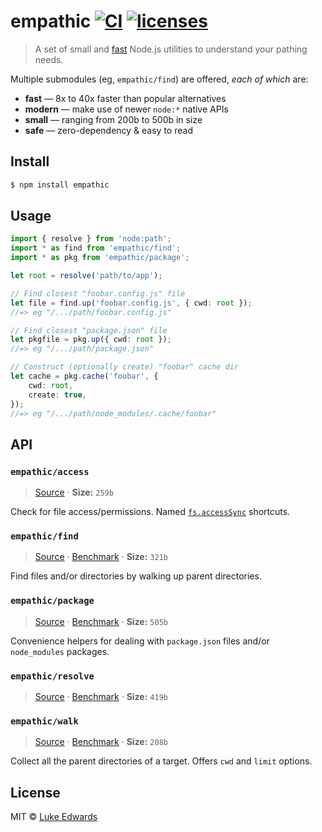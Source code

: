 # empathic [![CI](https://github.com/lukeed/empathic/workflows/CI/badge.svg)](https://github.com/lukeed/empathic/actions?query=workflow%3ACI) [![licenses](https://licenses.dev/b/npm/empathic)](https://licenses.dev/npm/empathic)

> A set of small and [fast](/benchmarks.md) Node.js utilities to understand your pathing needs.

Multiple submodules (eg, `empathic/find`) are offered, _each of which_ are:

* **fast** — 8x to 40x faster than popular alternatives
* **modern** — make use of newer `node:*` native APIs
* **small** — ranging from 200b to 500b in size
* **safe** — zero-dependency & easy to read

## Install

```sh
$ npm install empathic
```

## Usage

```ts
import { resolve } from 'node:path';
import * as find from 'empathic/find';
import * as pkg from 'empathic/package';

let root = resolve('path/to/app');

// Find closest "foobar.config.js" file
let file = find.up('foobar.config.js', { cwd: root });
//=> eg "/.../path/foobar.config.js"

// Find closest "package.json" file
let pkgfile = pkg.up({ cwd: root });
//=> eg "/.../path/package.json"

// Construct (optionally create) "foobar" cache dir
let cache = pkg.cache('foobar', {
	cwd: root,
	create: true,
});
//=> eg "/.../path/node_modules/.cache/foobar"
```

## API

### `empathic/access`

> [Source](/main/src/access.ts) · **Size:** `259b`

Check for file access/permissions. Named [`fs.accessSync`](https://nodejs.org/docs/latest/api/fs.html#fsaccesssyncpath-mode) shortcuts.

### `empathic/find`

> [Source](/main/src/find.ts) · [Benchmark](/benchmarks#find) · **Size:** `321b`

Find files and/or directories by walking up parent directories.

### `empathic/package`

> [Source](/main/src/package.ts) · [Benchmark](/benchmarks.md#package) · **Size:** `505b`

Convenience helpers for dealing with `package.json` files and/or `node_modules` packages.

### `empathic/resolve`

> [Source](/main/src/resolve.ts) · [Benchmark](/benchmarks#resolve) · **Size:** `419b`


### `empathic/walk`

> [Source](/main/src/walk.ts) · [Benchmark](/benchmarks#walk) · **Size:** `208b`

Collect all the parent directories of a target. Offers `cwd` and `limit` options.


## License

MIT © [Luke Edwards](https://lukeed.com)
